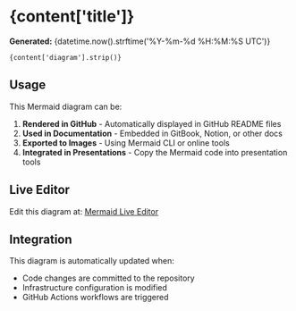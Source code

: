 # {content['title']}

**Generated:** {datetime.now().strftime('%Y-%m-%d %H:%M:%S UTC')}

```mermaid
{content['diagram'].strip()}
```

## Usage

This Mermaid diagram can be:
1. **Rendered in GitHub** - Automatically displayed in GitHub README files
2. **Used in Documentation** - Embedded in GitBook, Notion, or other docs
3. **Exported to Images** - Using Mermaid CLI or online tools
4. **Integrated in Presentations** - Copy the Mermaid code into presentation tools

## Live Editor

Edit this diagram at: [Mermaid Live Editor](https://mermaid.live/)

## Integration

This diagram is automatically updated when:
- Code changes are committed to the repository
- Infrastructure configuration is modified
- GitHub Actions workflows are triggered
